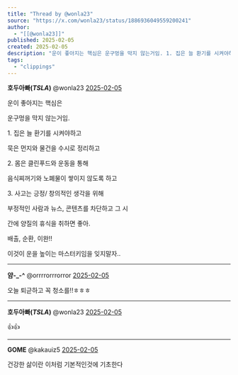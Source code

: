 ```yaml
---
title: "Thread by @wonla23"
source: "https://x.com/wonla23/status/1886936049559200241"
author:
  - "[[@wonla23]]"
published: 2025-02-05
created: 2025-02-05
description: "운이 좋아지는 핵심은 운구멍을 막지 않는거임. 1. 집은 늘 환기를 시켜야하고 묵은 먼지와 물건을 수시로 정리하고 2. 몸은 클린푸드와 운동을 통해 음식찌꺼기와 노폐물이 쌓이지 않도록 하고 3. 사고는 긍정/ 창의적인 생각을 위해 부"
tags:
  - "clippings"
---
```

**호두아빠($TSLA$)** @wonla23 [2025-02-05](https://x.com/wonla23/status/1886936049559200241)

운이 좋아지는 핵심은

운구멍을 막지 않는거임.

1\. 집은 늘 환기를 시켜야하고

묵은 먼지와 물건을 수시로 정리하고

2\. 몸은 클린푸드와 운동을 통해

음식찌꺼기와 노폐물이 쌓이지 않도록 하고

3\. 사고는 긍정/ 창의적인 생각을 위해

부정적인 사람과 뉴스, 콘텐츠를 차단하고 그 시

간에 양질의 휴식을 취하면 좋아.

배출, 순환, 이완!!

이것이 운을 높이는 마스터키임을 잊지말자..

---

**얌-\_-^** @orrrrorrrorror [2025-02-05](https://x.com/orrrrorrrorror/status/1886946360597053679)

오늘 퇴귿하고 꼭 청소를!!ㅎㅎㅎ

---

**호두아빠($TSLA$)** @wonla23 [2025-02-05](https://x.com/wonla23/status/1886951582857879649)

👍👍

---

**GOME** @kakauiz5 [2025-02-05](https://x.com/kakauiz5/status/1887002930634743960)

건강한 삶이란 이처럼 기본적인것에 기초한다